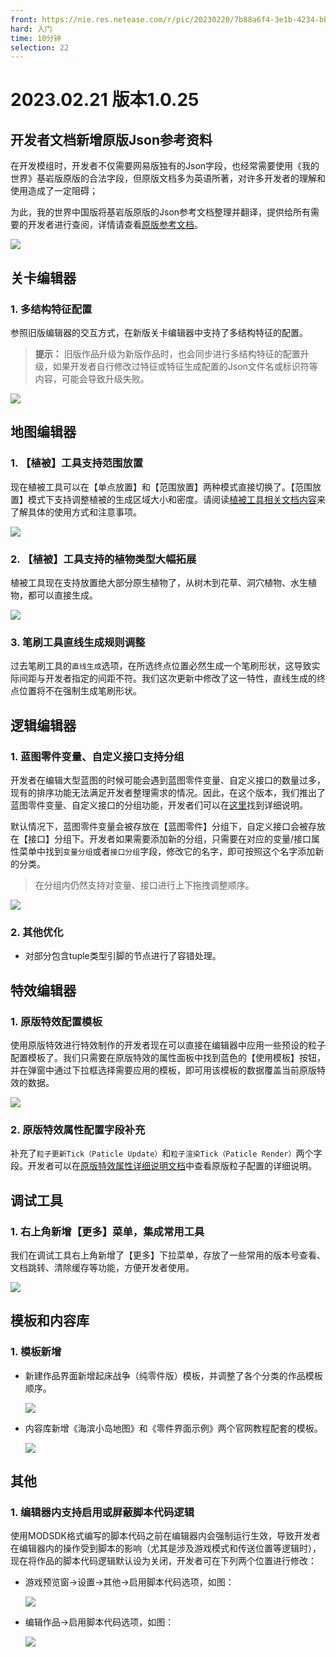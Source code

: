 ```yaml
---
front: https://nie.res.netease.com/r/pic/20230220/7b88a6f4-3e1b-4234-bb48-52ece8c03815.png
hard: 入门
time: 10分钟
selection: 22
---
```


# 2023.02.21 版本1.0.25

## 开发者文档新增原版Json参考资料
在开发模组时，开发者不仅需要网易版独有的Json字段，也经常需要使用《我的世界》基岩版原版的合法字段，但原版文档多为英语所著，对许多开发者的理解和使用造成了一定阻碍；

为此，我的世界中国版将基岩版原版的Json参考文档整理并翻译，提供给所有需要的开发者进行查阅，详情请查看[原版参考文档](../../20-玩法开发/100-参考资料/0-索引.md)。

![](./images/230221/L6.png)

## 关卡编辑器
### 1. 多结构特征配置

参照旧版编辑器的交互方式，在新版关卡编辑器中支持了多结构特征的配置。

> **提示：**
> 旧版作品升级为新版作品时，也会同步进行多结构特征的配置升级，如果开发者自行修改过特征或特征生成配置的Json文件名或标识符等内容，可能会导致升级失败。

![](./images/230221/L5.gif)

## 地图编辑器

### 1. 【植被】工具支持范围放置

现在植被工具可以在【单点放置】和【范围放置】两种模式直接切换了。【范围放置】模式下支持调整植被的生成区域大小和密度。请阅读[植被工具相关文档内容](../../14-地图制作/7-地形工具.md#7-植被)来了解具体的使用方式和注意事项。

![](./images/230221/A1.png)

### 2. 【植被】工具支持的植物类型大幅拓展

植被工具现在支持放置绝大部分原生植物了，从树木到花草、洞穴植物、水生植物，都可以直接生成。

![](./images/230221/A2.png)

### 3. 笔刷工具直线生成规则调整

过去笔刷工具的`直线生成`选项，在所选终点位置必然生成一个笔刷形状，这导致实际间距与开发者指定的间距不符。我们这次更新中修改了这一特性，直线生成的终点位置将不在强制生成笔刷形状。

## 逻辑编辑器

### 1. 蓝图零件变量、自定义接口支持分组

开发者在编辑大型蓝图的时候可能会遇到蓝图零件变量、自定义接口的数量过多，现有的排序功能无法满足开发者整理需求的情况。因此，在这个版本，我们推出了蓝图零件变量、自定义接口的分组功能，开发者们可以在[这里](../../20-玩法开发/12-可视化编程/10-新版逻辑编辑器使用说明/40-事件、接口、变量.md)找到详细说明。

默认情况下，蓝图零件变量会被存放在【蓝图零件】分组下，自定义接口会被存放在【接口】分组下。开发者如果需要添加新的分组，只需要在对应的变量/接口属性菜单中找到`变量分组`或者`接口分组`字段，修改它的名字，即可按照这个名字添加新的分类。

> 在分组内仍然支持对变量、接口进行上下拖拽调整顺序。

![](./images/230221/A3.png)

### 2. 其他优化

- 对部分包含tuple类型引脚的节点进行了容错处理。

## 特效编辑器

### 1. 原版特效配置模板

使用原版特效进行特效制作的开发者现在可以直接在编辑器中应用一些预设的粒子配置模板了。我们只需要在原版特效的属性面板中找到蓝色的【使用模板】按钮，并在弹窗中通过下拉框选择需要应用的模板，即可用该模板的数据覆盖当前原版特效的数据。

![](./images/230221/A4.png)

### 2. 原版特效属性配置字段补充

补充了`粒子更新Tick（Paticle Update）`和`粒子渲染Tick（Paticle Render）`两个字段。开发者可以在[原版特效属性详细说明文档](../../16-美术/9-特效/21-原版特效属性详细说明.md)中查看原版粒子配置的详细说明。

## 调试工具

### 1. 右上角新增【更多】菜单，集成常用工具

我们在调试工具右上角新增了【更多】下拉菜单，存放了一些常用的版本号查看、文档跳转、清除缓存等功能，方便开发者使用。

![](./images/230221/A5.png)


## 模板和内容库

### 1. 模板新增

- 新建作品界面新增起床战争（纯零件版）模板，并调整了各个分类的作品模板顺序。

    ![](./images/230221/LYH4.png)

- 内容库新增《海滨小岛地图》和《零件界面示例》两个官网教程配套的模板。

    ![](./images/230221/L3.png)


## 其他
### 1. 编辑器内支持启用或屏蔽脚本代码逻辑
使用MODSDK格式编写的脚本代码之前在编辑器内会强制运行生效，导致开发者在编辑器内的操作受到脚本的影响（尤其是涉及游戏模式和传送位置等逻辑时），现在将作品的脚本代码逻辑默认设为关闭，开发者可在下列两个位置进行修改：
- 游戏预览窗→设置→其他→启用脚本代码选项，如图：

    ![](./images/230221/L1.png)

- 编辑作品→启用脚本代码选项，如图：

    ![](./images/230221/L2.png)

